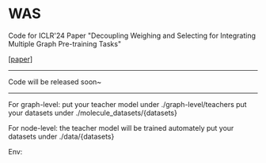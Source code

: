 # WAS
Code for ICLR'24 Paper "Decoupling Weighing and Selecting for Integrating Multiple Graph Pre-training Tasks" 

[[paper]](https://openreview.net/forum?id=c85tdYOOju)

---
Code will be released soon~


---
For graph-level:
    put your teacher model under ./graph-level/teachers
    put your datasets under ./molecule_datasets/{datasets}


For node-level:
    the teacher model will be trained automately
    put your datasets under ./data/{datasets}


Env:
